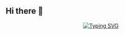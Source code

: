 ## Hi there 👋

<!--
**DeterTrenks/DeterTrenks** is a ✨ _special_ ✨ repository because its `README.md` (this file) appears on your GitHub profile.

Here are some ideas to get you started:

- 🔭 I’m currently working on ...
- 🌱 I’m currently learning ...
- 👯 I’m looking to collaborate on ...
- 🤔 I’m looking for help with ...
- 💬 Ask me about ...
- 📫 How to reach me: ...
- 😄 Pronouns: ...
- ⚡ Fun fact: ...
-->
<div align = "center">
  <a href="https://git.io/typing-svg"><img src="https://readme-typing-svg.demolab.com?font=Nerko+One&size=40&duration=1000&pause=800&color=F70277&width=435&lines=mahou+mitai+na;yume+mitai+na" alt="Typing SVG" /></a>
</div>
